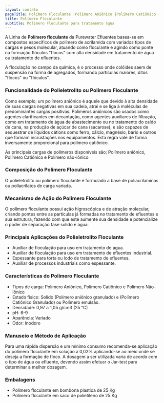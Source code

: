 ```yaml
---
layout: contato
pageTitle: Polímero Floculante |Polímero Aniônico |Polímero Catiônico - PUREWATER EFLUENTES
title: Polímero Floculante
subtitle: Polimero Floculante para tratamento água
---
```


A Linha de **Polímero floculante** da Purewater Efluentes basea-se em compostos específicos de polímero de acrilamida com variados tipos de cargas e pesos molecular, atuando como floculante e agindo como ponte na formação flóculos "flocos" com alta densidade em tratamento de água ou tratamento de efluentes.

A floculação no campo da química, é o processo onde colóides saem de suspensão na forma de agregados, formando partículas maiores, ditos "flocos" ou "flóculos". 

### **Funcionalidade do Polieletrolito ou Polímero Floculante**

Como exemplo; um polímero aniônico é aquele que devido à alta densidade de suas cargas negativas em sua cadeia, atrai e se liga à moléculas de predominantes cargas positivas. Polímeros aniônicos são usados como agentes clarificantes em decantação, como agentes auxiliares de filtração, como em tratamento de água de abastecimento ou no tratamento do caldo de cana, na produção de açúcar de cana (sacarose), e são capazes de sequestrar de líquidos cátions como ferro, cálcio, magnésio, bário e outros que formam incrustações nos equipamentos. 
Esta regra vale de forma inversamente proporcional para polímero catiônico.

As principais cargas de polímeros disponíveis são; Polímero aniônico, Polímero Catiônico e Polímero não-iônico

### **Composição do Polímero Floculante**
O polieletrólito ou polímero floculante é formulado a base de políacrilaminas ou políacrilatos de carga variada. 

### **Mecanismo de Ação do Polímero Floculante**
O polímero floculante possui ação higroscópica e de atração molecular, criando pontes entre as partículas já formadas no tratamento de efluentes e sua estrutura, fazendo com que este aumente sua densidade e potencialize o poder de separação fase solido e água.


### **Principais Aplicações do Polieletrolito Floculante**

- Auxiliar de floculação para uso em tratamento de água.
- Auxiliar de floculação para uso em tratamento de efluentes industrial.
- Espessante para torta ou lodo de tratamento de efluentes.
- Auxiliar de processos industriais como espessante.

### **Características do Polimero Floculante**

- Tipos de carga: Polímero Aniônico, Polímero Catiônico e Polímero Não-Iônico
- Estado fisico: Solido (Polímero aniônico granulado) e (Polímero Catiônico Granulado) ou Polímero emulsão.
- Densidade: 0,97 a 1,05 g/cm3 (25 °C)
- pH: 6-9
- Aparência: Variado
- Odor: Inodoro

### **Manuseio e Método de Aplicação**
Para uma rápida dispersão e um mínimo consumo recomenda-se aplicação do polímero floculante em solução à 0,02% aplicando-se ao meio onde se deseja a formação de floco. 
A dosagem a ser utilizada varia de acordo com o tipo de água ou efluente, devendo assim efetuar o Jar-test para determinar a melhor dosagem.


### **Embalagens**

- Polimero floculante em bombona plastica de 25 Kg
- Polimero floculante em saco de polietileno de 25 Kg


